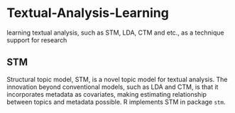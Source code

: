 # Textual-Analysis-Learning
learning textual analysis, such as STM, LDA, CTM and etc., as a technique support for research

## STM
Structural topic model, STM, is a novel topic model for textual analysis. The innovation beyond conventional models, such as LDA and CTM, is that it incorporates metadata as covariates, making estimating relationship between topics and metadata possible. R implements STM in package `stm`.
